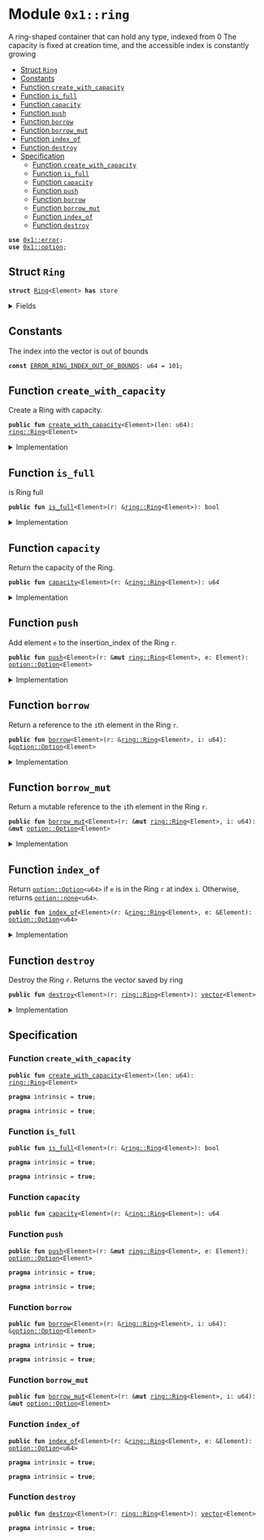 
<a id="0x1_ring"></a>

# Module `0x1::ring`

A ring-shaped container that can hold any type, indexed from 0
The capacity is fixed at creation time, and the accessible index is constantly growing


-  [Struct `Ring`](#0x1_ring_Ring)
-  [Constants](#@Constants_0)
-  [Function `create_with_capacity`](#0x1_ring_create_with_capacity)
-  [Function `is_full`](#0x1_ring_is_full)
-  [Function `capacity`](#0x1_ring_capacity)
-  [Function `push`](#0x1_ring_push)
-  [Function `borrow`](#0x1_ring_borrow)
-  [Function `borrow_mut`](#0x1_ring_borrow_mut)
-  [Function `index_of`](#0x1_ring_index_of)
-  [Function `destroy`](#0x1_ring_destroy)
-  [Specification](#@Specification_1)
    -  [Function `create_with_capacity`](#@Specification_1_create_with_capacity)
    -  [Function `is_full`](#@Specification_1_is_full)
    -  [Function `capacity`](#@Specification_1_capacity)
    -  [Function `push`](#@Specification_1_push)
    -  [Function `borrow`](#@Specification_1_borrow)
    -  [Function `borrow_mut`](#@Specification_1_borrow_mut)
    -  [Function `index_of`](#@Specification_1_index_of)
    -  [Function `destroy`](#@Specification_1_destroy)


<pre><code><b>use</b> <a href="../../move-stdlib/doc/error.md#0x1_error">0x1::error</a>;
<b>use</b> <a href="../../move-stdlib/doc/option.md#0x1_option">0x1::option</a>;
</code></pre>



<a id="0x1_ring_Ring"></a>

## Struct `Ring`



<pre><code><b>struct</b> <a href="ring.md#0x1_ring_Ring">Ring</a>&lt;Element&gt; <b>has</b> store
</code></pre>



<details>
<summary>Fields</summary>


<dl>
<dt>
<code>data: <a href="../../move-stdlib/doc/vector.md#0x1_vector">vector</a>&lt;<a href="../../move-stdlib/doc/option.md#0x1_option_Option">option::Option</a>&lt;Element&gt;&gt;</code>
</dt>
<dd>

</dd>
<dt>
<code>insertion_index: u64</code>
</dt>
<dd>

</dd>
<dt>
<code>external_index: u64</code>
</dt>
<dd>

</dd>
</dl>


</details>

<a id="@Constants_0"></a>

## Constants


<a id="0x1_ring_ERROR_RING_INDEX_OUT_OF_BOUNDS"></a>

The index into the vector is out of bounds


<pre><code><b>const</b> <a href="ring.md#0x1_ring_ERROR_RING_INDEX_OUT_OF_BOUNDS">ERROR_RING_INDEX_OUT_OF_BOUNDS</a>: u64 = 101;
</code></pre>



<a id="0x1_ring_create_with_capacity"></a>

## Function `create_with_capacity`

Create a Ring with capacity.


<pre><code><b>public</b> <b>fun</b> <a href="ring.md#0x1_ring_create_with_capacity">create_with_capacity</a>&lt;Element&gt;(len: u64): <a href="ring.md#0x1_ring_Ring">ring::Ring</a>&lt;Element&gt;
</code></pre>



<details>
<summary>Implementation</summary>


<pre><code><b>public</b> <b>fun</b> <a href="ring.md#0x1_ring_create_with_capacity">create_with_capacity</a>&lt;Element&gt;(len: u64): <a href="ring.md#0x1_ring_Ring">Ring</a>&lt;Element&gt; {
    <b>let</b> data = <a href="../../move-stdlib/doc/vector.md#0x1_vector_empty">vector::empty</a>&lt;<a href="../../move-stdlib/doc/option.md#0x1_option_Option">option::Option</a>&lt;Element&gt;&gt;();
    <b>let</b> i = 0;
    <b>while</b> (i &lt; len) {
        <a href="../../move-stdlib/doc/vector.md#0x1_vector_push_back">vector::push_back</a>(&<b>mut</b> data, <a href="../../move-stdlib/doc/option.md#0x1_option_none">option::none</a>&lt;Element&gt;());
        i = i + 1;
    };
    <a href="ring.md#0x1_ring_Ring">Ring</a> {
        data: data,
        insertion_index: 0,
        external_index: 0,
    }
}
</code></pre>



</details>

<a id="0x1_ring_is_full"></a>

## Function `is_full`

is Ring full


<pre><code><b>public</b> <b>fun</b> <a href="ring.md#0x1_ring_is_full">is_full</a>&lt;Element&gt;(r: &<a href="ring.md#0x1_ring_Ring">ring::Ring</a>&lt;Element&gt;): bool
</code></pre>



<details>
<summary>Implementation</summary>


<pre><code><b>public</b> <b>fun</b> <a href="ring.md#0x1_ring_is_full">is_full</a>&lt;Element&gt;(r: &<a href="ring.md#0x1_ring_Ring">Ring</a>&lt;Element&gt;): bool {
    <a href="../../move-stdlib/doc/option.md#0x1_option_is_some">option::is_some</a>(<a href="../../move-stdlib/doc/vector.md#0x1_vector_borrow">vector::borrow</a>(&r.data, r.insertion_index))
}
</code></pre>



</details>

<a id="0x1_ring_capacity"></a>

## Function `capacity`

Return the capacity of the Ring.


<pre><code><b>public</b> <b>fun</b> <a href="ring.md#0x1_ring_capacity">capacity</a>&lt;Element&gt;(r: &<a href="ring.md#0x1_ring_Ring">ring::Ring</a>&lt;Element&gt;): u64
</code></pre>



<details>
<summary>Implementation</summary>


<pre><code><b>public</b> <b>fun</b> <a href="ring.md#0x1_ring_capacity">capacity</a>&lt;Element&gt;(r: &<a href="ring.md#0x1_ring_Ring">Ring</a>&lt;Element&gt;): u64 {
    <a href="../../move-stdlib/doc/vector.md#0x1_vector_length">vector::length</a>(&r.data)
}
</code></pre>



</details>

<a id="0x1_ring_push"></a>

## Function `push`

Add element <code>e</code> to the insertion_index of the Ring <code>r</code>.


<pre><code><b>public</b> <b>fun</b> <a href="ring.md#0x1_ring_push">push</a>&lt;Element&gt;(r: &<b>mut</b> <a href="ring.md#0x1_ring_Ring">ring::Ring</a>&lt;Element&gt;, e: Element): <a href="../../move-stdlib/doc/option.md#0x1_option_Option">option::Option</a>&lt;Element&gt;
</code></pre>



<details>
<summary>Implementation</summary>


<pre><code><b>public</b> <b>fun</b> <a href="ring.md#0x1_ring_push">push</a>&lt;Element&gt;(r: &<b>mut</b> <a href="ring.md#0x1_ring_Ring">Ring</a>&lt;Element&gt;, e: Element): <a href="../../move-stdlib/doc/option.md#0x1_option_Option">option::Option</a>&lt;Element&gt; {
    <b>let</b> op_e = <a href="../../move-stdlib/doc/vector.md#0x1_vector_borrow_mut">vector::borrow_mut</a>&lt;<a href="../../move-stdlib/doc/option.md#0x1_option_Option">option::Option</a>&lt;Element&gt;&gt;(&<b>mut</b> r.data, r.insertion_index);
    <b>let</b> res = <b>if</b> (<a href="../../move-stdlib/doc/option.md#0x1_option_is_none">option::is_none</a>&lt;Element&gt;(op_e)) {
        <a href="../../move-stdlib/doc/option.md#0x1_option_fill">option::fill</a>(op_e, e);
        <a href="../../move-stdlib/doc/option.md#0x1_option_none">option::none</a>&lt;Element&gt;()
    }<b>else</b> {
        <a href="../../move-stdlib/doc/option.md#0x1_option_some">option::some</a>&lt;Element&gt;(<a href="../../move-stdlib/doc/option.md#0x1_option_swap">option::swap</a>(op_e, e))
    };
    r.insertion_index = (r.insertion_index + 1) % <a href="../../move-stdlib/doc/vector.md#0x1_vector_length">vector::length</a>(&r.data);
    r.external_index = r.external_index + 1;
    res
}
</code></pre>



</details>

<a id="0x1_ring_borrow"></a>

## Function `borrow`

Return a reference to the <code>i</code>th element in the Ring <code>r</code>.


<pre><code><b>public</b> <b>fun</b> <a href="ring.md#0x1_ring_borrow">borrow</a>&lt;Element&gt;(r: &<a href="ring.md#0x1_ring_Ring">ring::Ring</a>&lt;Element&gt;, i: u64): &<a href="../../move-stdlib/doc/option.md#0x1_option_Option">option::Option</a>&lt;Element&gt;
</code></pre>



<details>
<summary>Implementation</summary>


<pre><code><b>public</b> <b>fun</b> <a href="ring.md#0x1_ring_borrow">borrow</a>&lt;Element&gt;(r: & <a href="ring.md#0x1_ring_Ring">Ring</a>&lt;Element&gt;, i: u64): &<a href="../../move-stdlib/doc/option.md#0x1_option_Option">option::Option</a>&lt;Element&gt; {
    <b>let</b> len = <a href="ring.md#0x1_ring_capacity">capacity</a>&lt;Element&gt;(r);
    <b>if</b> (r.external_index &gt; len - 1) {
        <b>assert</b>!(
            i &gt;= r.external_index - len && i &lt; r.external_index,
            <a href="../../move-stdlib/doc/error.md#0x1_error_invalid_argument">error::invalid_argument</a>(<a href="ring.md#0x1_ring_ERROR_RING_INDEX_OUT_OF_BOUNDS">ERROR_RING_INDEX_OUT_OF_BOUNDS</a>)
        );
        <a href="../../move-stdlib/doc/vector.md#0x1_vector_borrow">vector::borrow</a>(&r.data, i % len)
    }<b>else</b> {
        <b>assert</b>!(i &lt; len, <a href="../../move-stdlib/doc/error.md#0x1_error_invalid_argument">error::invalid_argument</a>(<a href="ring.md#0x1_ring_ERROR_RING_INDEX_OUT_OF_BOUNDS">ERROR_RING_INDEX_OUT_OF_BOUNDS</a>));
        <a href="../../move-stdlib/doc/vector.md#0x1_vector_borrow">vector::borrow</a>(&r.data, i)
    }
}
</code></pre>



</details>

<a id="0x1_ring_borrow_mut"></a>

## Function `borrow_mut`

Return a mutable reference to the <code>i</code>th element in the Ring <code>r</code>.


<pre><code><b>public</b> <b>fun</b> <a href="ring.md#0x1_ring_borrow_mut">borrow_mut</a>&lt;Element&gt;(r: &<b>mut</b> <a href="ring.md#0x1_ring_Ring">ring::Ring</a>&lt;Element&gt;, i: u64): &<b>mut</b> <a href="../../move-stdlib/doc/option.md#0x1_option_Option">option::Option</a>&lt;Element&gt;
</code></pre>



<details>
<summary>Implementation</summary>


<pre><code><b>public</b> <b>fun</b> <a href="ring.md#0x1_ring_borrow_mut">borrow_mut</a>&lt;Element&gt;(r: &<b>mut</b> <a href="ring.md#0x1_ring_Ring">Ring</a>&lt;Element&gt;, i: u64): &<b>mut</b> <a href="../../move-stdlib/doc/option.md#0x1_option_Option">option::Option</a>&lt;Element&gt; {
    <b>let</b> len = <a href="ring.md#0x1_ring_capacity">capacity</a>&lt;Element&gt;(r);
    <b>if</b> (r.external_index &gt; len - 1) {
        <b>assert</b>!(
            i &gt;= r.external_index - len && i &lt; r.external_index,
            <a href="../../move-stdlib/doc/error.md#0x1_error_invalid_argument">error::invalid_argument</a>(<a href="ring.md#0x1_ring_ERROR_RING_INDEX_OUT_OF_BOUNDS">ERROR_RING_INDEX_OUT_OF_BOUNDS</a>)
        );
        <a href="../../move-stdlib/doc/vector.md#0x1_vector_borrow_mut">vector::borrow_mut</a>(&<b>mut</b> r.data, i % len)
    }<b>else</b> {
        <b>assert</b>!(i &lt; len, <a href="../../move-stdlib/doc/error.md#0x1_error_invalid_argument">error::invalid_argument</a>(<a href="ring.md#0x1_ring_ERROR_RING_INDEX_OUT_OF_BOUNDS">ERROR_RING_INDEX_OUT_OF_BOUNDS</a>));
        <a href="../../move-stdlib/doc/vector.md#0x1_vector_borrow_mut">vector::borrow_mut</a>(&<b>mut</b> r.data, i)
    }
}
</code></pre>



</details>

<a id="0x1_ring_index_of"></a>

## Function `index_of`

Return <code><a href="../../move-stdlib/doc/option.md#0x1_option_Option">option::Option</a>&lt;u64&gt;</code> if <code>e</code> is in the Ring <code>r</code> at index <code>i</code>.
Otherwise, returns <code><a href="../../move-stdlib/doc/option.md#0x1_option_none">option::none</a>&lt;u64&gt;</code>.


<pre><code><b>public</b> <b>fun</b> <a href="ring.md#0x1_ring_index_of">index_of</a>&lt;Element&gt;(r: &<a href="ring.md#0x1_ring_Ring">ring::Ring</a>&lt;Element&gt;, e: &Element): <a href="../../move-stdlib/doc/option.md#0x1_option_Option">option::Option</a>&lt;u64&gt;
</code></pre>



<details>
<summary>Implementation</summary>


<pre><code><b>public</b> <b>fun</b> <a href="ring.md#0x1_ring_index_of">index_of</a>&lt;Element&gt;(r: &<a href="ring.md#0x1_ring_Ring">Ring</a>&lt;Element&gt;, e: &Element): <a href="../../move-stdlib/doc/option.md#0x1_option_Option">option::Option</a>&lt;u64&gt; {
    <b>let</b> i = 0;
    <b>let</b> len = <a href="ring.md#0x1_ring_capacity">capacity</a>&lt;Element&gt;(r);
    <b>while</b> (i &lt; len) {
        <b>if</b> (<a href="../../move-stdlib/doc/option.md#0x1_option_borrow">option::borrow</a>(<a href="../../move-stdlib/doc/vector.md#0x1_vector_borrow">vector::borrow</a>(&r.data, i)) == e) <b>return</b> <a href="../../move-stdlib/doc/option.md#0x1_option_some">option::some</a>(i + r.external_index - len);
        i = i + 1;
    };
    <a href="../../move-stdlib/doc/option.md#0x1_option_none">option::none</a>&lt;u64&gt;()
}
</code></pre>



</details>

<a id="0x1_ring_destroy"></a>

## Function `destroy`

Destroy the Ring <code>r</code>.
Returns the vector<Element> saved by ring


<pre><code><b>public</b> <b>fun</b> <a href="ring.md#0x1_ring_destroy">destroy</a>&lt;Element&gt;(r: <a href="ring.md#0x1_ring_Ring">ring::Ring</a>&lt;Element&gt;): <a href="../../move-stdlib/doc/vector.md#0x1_vector">vector</a>&lt;Element&gt;
</code></pre>



<details>
<summary>Implementation</summary>


<pre><code><b>public</b> <b>fun</b> <a href="ring.md#0x1_ring_destroy">destroy</a>&lt;Element&gt;(r: <a href="ring.md#0x1_ring_Ring">Ring</a>&lt;Element&gt;): <a href="../../move-stdlib/doc/vector.md#0x1_vector">vector</a>&lt;Element&gt; {
    <b>let</b> <a href="ring.md#0x1_ring_Ring">Ring</a> {
        data: data,
        insertion_index: _,
        external_index: _,
    } = r ;
    <b>let</b> len = <a href="../../move-stdlib/doc/vector.md#0x1_vector_length">vector::length</a>(&data);
    <b>let</b> i = 0;
    <b>let</b> vec = <a href="../../move-stdlib/doc/vector.md#0x1_vector_empty">vector::empty</a>&lt;Element&gt;();
    <b>while</b> (i &lt; len) {
        <b>let</b> op_e = <a href="../../move-stdlib/doc/vector.md#0x1_vector_pop_back">vector::pop_back</a>(&<b>mut</b> data);
        <b>if</b> (<a href="../../move-stdlib/doc/option.md#0x1_option_is_some">option::is_some</a>(&op_e)) {
            <a href="../../move-stdlib/doc/vector.md#0x1_vector_push_back">vector::push_back</a>(&<b>mut</b> vec, <a href="../../move-stdlib/doc/option.md#0x1_option_destroy_some">option::destroy_some</a>(op_e))
        }<b>else</b> {
            <a href="../../move-stdlib/doc/option.md#0x1_option_destroy_none">option::destroy_none</a>(op_e)
        };
        i = i + 1;
    };
    <a href="../../move-stdlib/doc/vector.md#0x1_vector_destroy_empty">vector::destroy_empty</a>(data);
    vec
}
</code></pre>



</details>

<a id="@Specification_1"></a>

## Specification


<a id="@Specification_1_create_with_capacity"></a>

### Function `create_with_capacity`


<pre><code><b>public</b> <b>fun</b> <a href="ring.md#0x1_ring_create_with_capacity">create_with_capacity</a>&lt;Element&gt;(len: u64): <a href="ring.md#0x1_ring_Ring">ring::Ring</a>&lt;Element&gt;
</code></pre>




<pre><code><b>pragma</b> intrinsic = <b>true</b>;
</code></pre>




<pre><code><b>pragma</b> intrinsic = <b>true</b>;
</code></pre>



<a id="@Specification_1_is_full"></a>

### Function `is_full`


<pre><code><b>public</b> <b>fun</b> <a href="ring.md#0x1_ring_is_full">is_full</a>&lt;Element&gt;(r: &<a href="ring.md#0x1_ring_Ring">ring::Ring</a>&lt;Element&gt;): bool
</code></pre>




<pre><code><b>pragma</b> intrinsic = <b>true</b>;
</code></pre>




<pre><code><b>pragma</b> intrinsic = <b>true</b>;
</code></pre>



<a id="@Specification_1_capacity"></a>

### Function `capacity`


<pre><code><b>public</b> <b>fun</b> <a href="ring.md#0x1_ring_capacity">capacity</a>&lt;Element&gt;(r: &<a href="ring.md#0x1_ring_Ring">ring::Ring</a>&lt;Element&gt;): u64
</code></pre>





<a id="@Specification_1_push"></a>

### Function `push`


<pre><code><b>public</b> <b>fun</b> <a href="ring.md#0x1_ring_push">push</a>&lt;Element&gt;(r: &<b>mut</b> <a href="ring.md#0x1_ring_Ring">ring::Ring</a>&lt;Element&gt;, e: Element): <a href="../../move-stdlib/doc/option.md#0x1_option_Option">option::Option</a>&lt;Element&gt;
</code></pre>




<pre><code><b>pragma</b> intrinsic = <b>true</b>;
</code></pre>




<pre><code><b>pragma</b> intrinsic = <b>true</b>;
</code></pre>



<a id="@Specification_1_borrow"></a>

### Function `borrow`


<pre><code><b>public</b> <b>fun</b> <a href="ring.md#0x1_ring_borrow">borrow</a>&lt;Element&gt;(r: &<a href="ring.md#0x1_ring_Ring">ring::Ring</a>&lt;Element&gt;, i: u64): &<a href="../../move-stdlib/doc/option.md#0x1_option_Option">option::Option</a>&lt;Element&gt;
</code></pre>




<pre><code><b>pragma</b> intrinsic = <b>true</b>;
</code></pre>




<pre><code><b>pragma</b> intrinsic = <b>true</b>;
</code></pre>



<a id="@Specification_1_borrow_mut"></a>

### Function `borrow_mut`


<pre><code><b>public</b> <b>fun</b> <a href="ring.md#0x1_ring_borrow_mut">borrow_mut</a>&lt;Element&gt;(r: &<b>mut</b> <a href="ring.md#0x1_ring_Ring">ring::Ring</a>&lt;Element&gt;, i: u64): &<b>mut</b> <a href="../../move-stdlib/doc/option.md#0x1_option_Option">option::Option</a>&lt;Element&gt;
</code></pre>




<a id="@Specification_1_index_of"></a>

### Function `index_of`


<pre><code><b>public</b> <b>fun</b> <a href="ring.md#0x1_ring_index_of">index_of</a>&lt;Element&gt;(r: &<a href="ring.md#0x1_ring_Ring">ring::Ring</a>&lt;Element&gt;, e: &Element): <a href="../../move-stdlib/doc/option.md#0x1_option_Option">option::Option</a>&lt;u64&gt;
</code></pre>




<pre><code><b>pragma</b> intrinsic = <b>true</b>;
</code></pre>




<pre><code><b>pragma</b> intrinsic = <b>true</b>;
</code></pre>



<a id="@Specification_1_destroy"></a>

### Function `destroy`


<pre><code><b>public</b> <b>fun</b> <a href="ring.md#0x1_ring_destroy">destroy</a>&lt;Element&gt;(r: <a href="ring.md#0x1_ring_Ring">ring::Ring</a>&lt;Element&gt;): <a href="../../move-stdlib/doc/vector.md#0x1_vector">vector</a>&lt;Element&gt;
</code></pre>




<pre><code><b>pragma</b> intrinsic = <b>true</b>;
</code></pre>


[move-book]: https://starcoin.dev/move/book/SUMMARY
